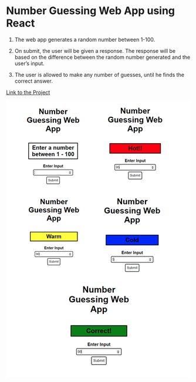 # 			Number Guessing Web App using React



1. The web app generates a random number between 1-100. 

2. On submit, the user will be given a response. The response will be based on the difference between the random number
generated and the user’s input.

3. The user is allowed to make any number of guesses, until he finds the correct
answer.

<a href="https://mantaransingh.github.io/React_numGuessApp/">Link to the Project</a>

<img src="images/RctGusApp.PNG"></img>
